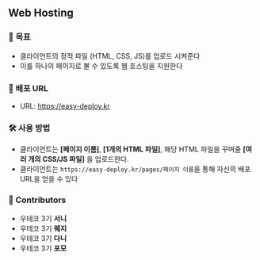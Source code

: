 ## Web Hosting

### 🎯 목표
- 클라이언트의 정적 파일 (HTML, CSS, JS)를 업로드 시켜준다
- 이를 하나의 페이지로 볼 수 있도록 웹 호스팅을 지원한다

### 🎁 배포 URL
- URL: https://easy-deploy.kr

### 🛠 사용 방법
- 클라이언트는 **[페이지 이름]**, **[1개의 HTML 파일]**, 해당 HTML 파일을 꾸며줄 __[여러 개의 CSS/JS 파일]__ 을 업로드한다. 
- 클라이언트는 `https://easy-deploy.kr/pages/페이지 이름`을 통해 자신의 배포 URL을 얻을 수 있다

### 🙌 Contributors
- 우테코 3기 **서니**
- 우테코 3기 **웨지**
- 우테코 3기 **다니**
- 우테코 3기 **포모**
